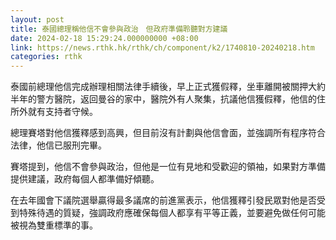 ```yaml
---
layout: post
title: 泰國總理稱他信不會參與政治　但政府準備聆聽對方建議
date: 2024-02-18 15:29:24.000000000 +08:00
link: https://news.rthk.hk/rthk/ch/component/k2/1740810-20240218.htm
categories: rthk
---
```


泰國前總理他信完成辦理相關法律手續後，早上正式獲假釋，坐車離開被關押大約半年的警方醫院，返回曼谷的家中，醫院外有人聚集，抗議他信獲假釋，他信的住所外就有支持者守候。

總理賽塔對他信獲釋感到高興，但目前沒有計劃與他信會面，並強調所有程序符合法律，他信已服刑完畢。

賽塔提到，他信不會參與政治，但他是一位有見地和受歡迎的領袖，如果對方準備提供建議，政府每個人都準備好傾聽。

在去年國會下議院選舉贏得最多議席的前進黨表示，他信獲釋引發民眾對他是否受到特殊待遇的質疑，強調政府應確保每個人都享有平等正義，並要避免做任何可能被視為雙重標準的事。
